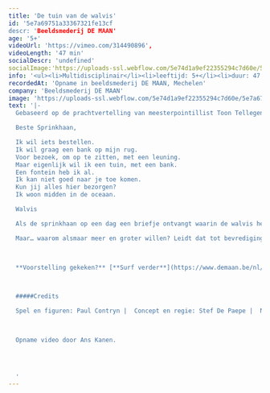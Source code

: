 ```yaml
---
title: 'De tuin van de walvis'
id: '5e7a69751a33367321fe13cf
descr: 'Beeldsmederij DE MAAN'
age: '5+'
videoUrl: 'https://vimeo.com/314490896',
videoLength: '47 min'
socialDescr: 'undefined'
socialImage:'https://uploads-ssl.webflow.com/5e74d1a9ef22355294c7d60e/5e7a676c48cd339f38046bfe_Deman_De%20tuin%20van%20de%20walvis_DiegoFranssens.jpg'
info: '<ul><li>Multidisciplinair</li><li>leeftijd: 5+</li><li>duur: 47 min</li><li>taal: Nederlands</li><li><a href="http://www.demaan.be" target="_blank">Beeldsmederij DE MAAN</a></li></ul><p>‍</p>'
recordedAt: 'Opname in beeldsmederij DE MAAN, Mechelen'
company: 'Beeldsmederij DE MAAN'
image: 'https://uploads-ssl.webflow.com/5e74d1a9ef22355294c7d60e/5e7a676c48cd339f38046bfe_Deman_De%20tuin%20van%20de%20walvis_DiegoFranssens.jpg'
text: '|-
  Gebaseerd op de prachtvertelling van meesterpointillist Toon Tellegen, bekroond met de Zilveren Griffel 2016. Over een walvis die een tuin op zijn rug wil. Tot het zover is.

  Beste Sprinkhaan,

  Ik wil iets bestellen.
  Ik wil graag een bank op mijn rug.
  Voor bezoek, om op te zitten, met een leuning.
  Maar eigenlijk wil ik een tuin, met een bank.
  Een fontein heb ik al.
  Ik kan niet goed naar je toe komen.
  Kun jij alles hier bezorgen?
  Ik woon midden in de oceaan.                            

  Walvis

  Als de sprinkhaan op een dag een briefje ontvangt waarin de walvis hem vraagt om een tuin, verzamelt hij alles wat hij daarvoor nodig heeft. Hij laadt het in een boot en gaat op weg.

  Maar… waarom alsmaar meer en groter willen? Leidt dat tot bevrediging? Tot het grote geluk? In deze allegorische vertelling wordt ons consumptiegedrag op een minzame manier onder de loep genomen. Toon Tellegen naar de hand van Stef De Paepe. Tot leven gebracht door beeldduivel-doet-al Paul Contryn en de stemmen van topacteurs als Tom Van Dyck, Ini Massez en Stefaan Degand, ondergedompeld in de soundscape van Pepijn Caudron zodat je verbeelding helemaal op hol slaat.

  ‍

  **Voorstelling gekeken?** [**Surf verder**](https://www.demaan.be/nl/cinemawalvis_tuinatelier) **voor nog meer plezier met het inspiratieplatform van beeldsmederij DE MAAN en creëer thuis je eigen fascinerend TUINATELIER!**

  

  #####Credits

  Spel en figuren: Paul Contryn |  Concept en regie: Stef De Paepe |  Naar: Toon Tellegen (Querido) |  Kostuumadvies: Katinka Heremans |  Soundscape: Pepijn Caudron |  Vorm: Stef De Paepe, Paul Contryn en Stéphane Vloebergh | Met de stemmen van: Tom Van Dyck, Ini Massez, Stefaan Degand, Günther Lesage, Esther Lybeert, Pepijn Caudron, Stef De Paepe en Paul Contryn | Zang: Stefaan Degand, Esther Lybeert

  ‍

  Opname video door Ans Kanen.

  
  

  ‍'
---
```

